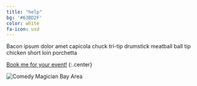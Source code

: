 ```yaml
---
title: "help"
bg: '#63BD2F'
color: white
fa-icon: usd
---
```


Bacon ipsum dolor amet capicola chuck tri-tip drumstick meatball ball tip chicken short loin porchetta

[Book me for your event!](#contact "Book San Francisco Magician")
{:.center}

![Comedy Magician Bay Area](img/comedy-magician-bay-area.jpg)
